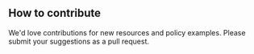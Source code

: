 ## How to contribute

We'd love contributions for new resources and policy examples. Please submit your suggestions as a pull request. 

